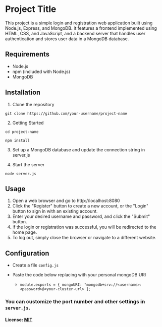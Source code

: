 # Project Title

This project is a simple login and registration web application built using Node.js, Express, and MongoDB.
It features a frontend implemented using HTML, CSS, and JavaScript, and a backend server that handles user authentication and stores user data in a MongoDB database.

## Requirements

- Node.js
- npm (included with Node.js)
- MongoDB

## Installation

1. Clone the repository

`git clone https://github.com/your-username/project-name`

2. Getting Started

`cd project-name`

`npm install`

3. Set up a MongoDB database and update the connection string in server.js

4. Start the server

`node server.js`

## Usage

1. Open a web browser and go to http://localhost:8080
2. Click the "Register" button to create a new account, or the "Login" button to sign in with an existing account.
3. Enter your desired username and password, and click the "Submit" button.
4. If the login or registration was successful, you will be redirected to the home page.
5. To log out, simply close the browser or navigate to a different website.

## Configuration

- Create a file `config.js`

- Paste the code below replacing with your personal mongoDB URI

  - `module.exports = {
mongoURI:
	"mongodb+srv://<username>:<password>@<your-cluster-url>
};`

### You can customize the port number and other settings in `server.js`.

#### License: [MIT](https://github.com/m1ckeyyy/habit-tracker/blob/master/LICENSE)
